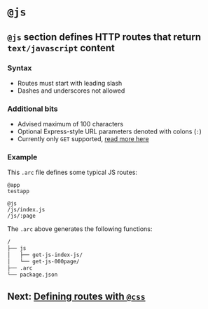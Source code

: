 # `@js`

## `@js` section defines HTTP routes that return `text/javascript` content

### Syntax

- Routes must start with leading slash
- Dashes and underscores not allowed

### Additional bits

- Advised maximum of 100 characters
- Optional Express-style URL parameters denoted with colons (`:`)
- Currently only `GET` supported, [read more here](/intro/limits)

### Example

This `.arc` file defines some typical JS routes:

```arc
@app
testapp

@js
/js/index.js
/js/:page
```

The `.arc` above generates the following functions:

```bash
/
├── js
│   ├── get-js-index-js/
│   └── get-js-000page/
├── .arc
└── package.json
```

## Next: [Defining routes with `@css`](/reference/css)

